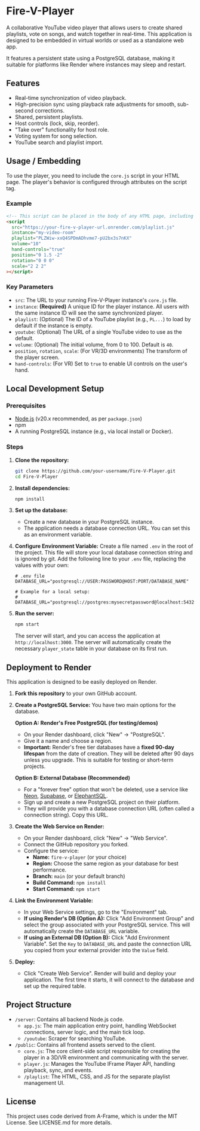 # Fire-V-Player

A collaborative YouTube video player that allows users to create shared playlists, vote on songs, and watch together in real-time. This application is designed to be embedded in virtual worlds or used as a standalone web app.

It features a persistent state using a PostgreSQL database, making it suitable for platforms like Render where instances may sleep and restart.

## Features

-   Real-time synchronization of video playback.
-   High-precision sync using playback rate adjustments for smooth, sub-second corrections.
-   Shared, persistent playlists.
-   Host controls (lock, skip, reorder).
-   "Take over" functionality for host role.
-   Voting system for song selection.
-   YouTube search and playlist import.

## Usage / Embedding

To use the player, you need to include the `core.js` script in your HTML page. The player's behavior is configured through attributes on the script tag.

### Example

```html
<!-- This script can be placed in the body of any HTML page, including an A-Frame scene -->
<script
  src="https://your-fire-v-player-url.onrender.com/playlist.js"
  instance="my-video-room"
  playlist="PLZWiw-xxQ4SPDmADhvme7-pU2bx3s7nKX"
  volume="10"
  hand-controls="true"
  position="0 1.5 -2"
  rotation="0 0 0"
  scale="2 2 2"
></script>
```

### Key Parameters

*   `src`: The URL to your running Fire-V-Player instance's `core.js` file.
*   `instance`: **(Required)** A unique ID for the player instance. All users with the same instance ID will see the same synchronized player.
*   `playlist`: (Optional) The ID of a YouTube playlist (e.g., `PL...`) to load by default if the instance is empty.
*   `youtube`: (Optional) The URL of a single YouTube video to use as the default.
*   `volume`: (Optional) The initial volume, from 0 to 100. Default is `40`.
*   `position`, `rotation`, `scale`: (For VR/3D environments) The transform of the player screen.
*   `hand-controls`: (For VR) Set to `true` to enable UI controls on the user's hand.

## Local Development Setup

### Prerequisites

-   [Node.js](https://nodejs.org/) (v20.x recommended, as per `package.json`)
-   npm
-   A running PostgreSQL instance (e.g., via local install or Docker).

### Steps

1.  **Clone the repository:**
    ```bash
    git clone https://github.com/your-username/Fire-V-Player.git
    cd Fire-V-Player
    ```

2.  **Install dependencies:**
    ```bash
    npm install
    ```

3.  **Set up the database:**
    -   Create a new database in your PostgreSQL instance.
    -   The application needs a database connection URL. You can set this as an environment variable.

4.  **Configure Environment Variable:**
    Create a file named `.env` in the root of the project. This file will store your local database connection string and is ignored by git.
    Add the following line to your `.env` file, replacing the values with your own:
    ```
    # .env file
    DATABASE_URL="postgresql://USER:PASSWORD@HOST:PORT/DATABASE_NAME"
    
    # Example for a local setup:
    # DATABASE_URL="postgresql://postgres:mysecretpassword@localhost:5432/firevplayer"
    ```

5.  **Run the server:**
    ```bash
    npm start
    ```
    The server will start, and you can access the application at `http://localhost:3000`. The server will automatically create the necessary `player_state` table in your database on its first run.

## Deployment to Render

This application is designed to be easily deployed on Render.

1.  **Fork this repository** to your own GitHub account.

2.  **Create a PostgreSQL Service:**
    You have two main options for the database.

    **Option A: Render's Free PostgreSQL (for testing/demos)**
    -   On your Render dashboard, click "New" -> "PostgreSQL".
    -   Give it a name and choose a region.
    -   **Important:** Render's free tier databases have a **fixed 90-day lifespan** from the date of creation. They will be deleted after 90 days unless you upgrade. This is suitable for testing or short-term projects.

    **Option B: External Database (Recommended)**
    -   For a "forever free" option that won't be deleted, use a service like [Neon](https://neon.tech/), [Supabase](https://supabase.com/), or [ElephantSQL](https://www.elephantsql.com/).
    -   Sign up and create a new PostgreSQL project on their platform.
    -   They will provide you with a database connection URL (often called a connection string). Copy this URL.

3.  **Create the Web Service on Render:**
    -   On your Render dashboard, click "New" -> "Web Service".
    -   Connect the GitHub repository you forked.
    -   Configure the service:
        -   **Name:** `fire-v-player` (or your choice)
        -   **Region:** Choose the same region as your database for best performance.
        -   **Branch:** `main` (or your default branch)
        -   **Build Command:** `npm install`
        -   **Start Command:** `npm start`

4.  **Link the Environment Variable:**
    -   In your Web Service settings, go to the "Environment" tab.
    -   **If using Render's DB (Option A):** Click "Add Environment Group" and select the group associated with your PostgreSQL service. This will automatically create the `DATABASE_URL` variable.
    -   **If using an External DB (Option B):** Click "Add Environment Variable". Set the `Key` to `DATABASE_URL` and paste the connection URL you copied from your external provider into the `Value` field.

5.  **Deploy:**
    -   Click "Create Web Service". Render will build and deploy your application. The first time it starts, it will connect to the database and set up the required table.

## Project Structure

-   `/server`: Contains all backend Node.js code.
    -   `app.js`: The main application entry point, handling WebSocket connections, server logic, and the main tick loop.
    -   `/youtube`: Scraper for searching YouTube.
-   `/public`: Contains all frontend assets served to the client.
    -   `core.js`: The core client-side script responsible for creating the player in a 3D/VR environment and communicating with the server.
    -   `player.js`: Manages the YouTube IFrame Player API, handling playback, sync, and events.
    -   `/playlist`: The HTML, CSS, and JS for the separate playlist management UI.

## License

This project uses code derived from A-Frame, which is under the MIT License. See LICENSE.md for more details.